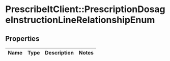 # PrescribeItClient::PrescriptionDosageInstructionLineRelationshipEnum

## Properties
Name | Type | Description | Notes
------------ | ------------- | ------------- | -------------

